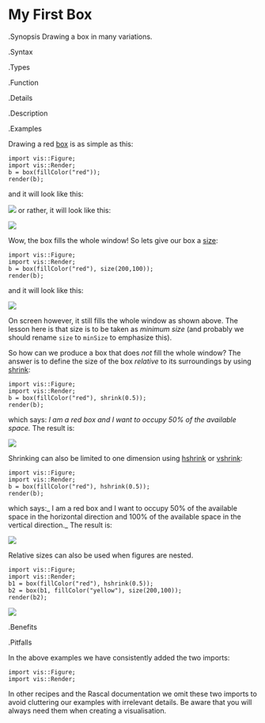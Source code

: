 # My First Box

.Synopsis
Drawing a box in many variations.

.Syntax

.Types

.Function

.Details

.Description

.Examples

Drawing a red [box]((Library:Figure-box)) is as simple as this:
```rascal-figure,width=,height=,file=b1.png
import vis::Figure;
import vis::Render;
b = box(fillColor("red"));
render(b);
```
and it will look like this:

![]((b1.png))
 or rather, it will look like this:



![]((MyFirstBox-Screenshot1.png))


Wow, the box fills the whole window! So lets give our box a [size]((Library:Properties-size)):
```rascal-figure,width=,height=,file=b2.png
import vis::Figure;
import vis::Render;
b = box(fillColor("red"), size(200,100));
render(b);
```
and it will look like this:

![]((b2.png))


On screen however, it still fills the whole window as shown above.
The lesson here is that size is to be taken as *minimum size* (and probably we should
rename `size` to `minSize` to emphasize this).

So how can we produce a box that does _not_ fill the whole window? The answer is to define the size of the box
_relative_ to its surroundings by using [shrink]((Library:Properties-shrink)):

```rascal-figure,width=,height=,file=b3.png
import vis::Figure;
import vis::Render;
b = box(fillColor("red"), shrink(0.5));
render(b);
```
which says: _I am a red box and I want to occupy 50% of the available space._ The result is:


![]((MyFirstBox-Screenshot2.png))


Shrinking can also be limited to one dimension using [hshrink]((Library:Properties-hshrink)) 
or [vshrink]((Library:Properties-vshrink)):
```rascal-figure,width=,height=,file=b4.png
import vis::Figure;
import vis::Render;
b = box(fillColor("red"), hshrink(0.5));
render(b);
```
which says:_ I am a red box and I want to occupy 50% of the available space in the horizontal direction and 100% of the available space in the vertical direction._ The result is:


![]((MyFirstBox-Screenshot3.png))


Relative sizes can also be used when figures are nested.

```rascal-figure,width=,height=,file=b5.png
import vis::Figure;
import vis::Render;
b1 = box(fillColor("red"), hshrink(0.5));
b2 = box(b1, fillColor("yellow"), size(200,100));
render(b2);
```

![]((b5.png))     


.Benefits

.Pitfalls

In the above examples we have consistently added the two imports:
```rascal
import vis::Figure;
import vis::Render;
```
In other recipes and the Rascal documentation we omit these two imports to avoid cluttering our examples with irrelevant details.
Be aware that you will always need them when creating a visualisation.

